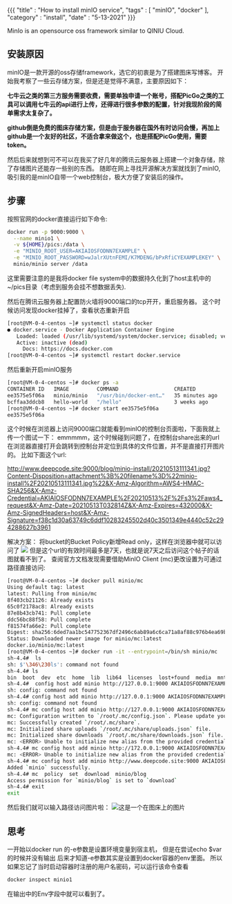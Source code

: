 {{{
    "title"    : "How to install minIO service",
    "tags"     : [ "minIO", "docker" ],
    "category" : "install",
    "date"     : "5-13-2021"
}}}

MinIo is an opensource oss framework similar to QINIU Cloud.

## 安装原因

minIO是一款开源的oss存储framework，选它的初衷是为了搭建图床写博客。
开始我考察了一些云存储方案，但是还是觉得不满意，主要原因如下：

**七牛云之类的第三方服务需要收费，需要单独申请一个账号，搭配PicGo之类的工具可以调用七牛云的api进行上传，还得进行很多参数的配置，针对我现阶段的简单需求太复杂了。**

**github倒是免费的图床存储方案，但是由于服务器在国外有时访问会慢，再加上github是一个友好的社区，不适合拿来做这个，也是搭配PicGo使用，需要token。**

然后后来就想到可不可以在我买了好几年的腾讯云服务器上搭建一个对象存储，除了存储图片还能存一些别的东西。
随即在网上寻找开源解决方案就找到了minIO,吸引我的是minIO自带一个web控制台，极大方便了安装后的操作。

## 步骤

按照官网的docker直接运行如下命令:
```bash
docker run -p 9000:9000 \
  --name minio1 \
  -v ${HOME}/pics:/data \
  -e "MINIO_ROOT_USER=AKIAIOSFODNN7EXAMPLE" \
  -e "MINIO_ROOT_PASSWORD=wJalrXUtnFEMI/K7MDENG/bPxRfiCYEXAMPLEKEY" \
  minio/minio server /data
```
这里需要注意的是我将docker file system中的数据持久化到了host主机中的~/pics目录（考虑到服务会挂不想数据丢失).

然后在腾讯云服务器上配置防火墙将9000端口的tcp开开，重启服务器。
这个时候访问发现docker挂掉了，查看状态重新开启

```bash
[root@VM-0-4-centos ~]# systemctl status docker
● docker.service - Docker Application Container Engine
   Loaded: loaded (/usr/lib/systemd/system/docker.service; disabled; vendor preset: disabled)
   Active: inactive (dead)
     Docs: https://docs.docker.com
[root@VM-0-4-centos ~]# systemctl restart docker.service
```

然后重新开启minIO服务

```bash
[root@VM-0-4-centos ~]# docker ps -a
CONTAINER ID   IMAGE         COMMAND                  CREATED          STATUS                      PORTS     NAMES
ee3575e5f06a   minio/minio   "/usr/bin/docker-ent…"   35 minutes ago   Exited (0) 10 minutes ago             minio1
bcffaa3ddcb8   hello-world   "/hello"                 3 weeks ago      Exited (0) 3 weeks ago                serene_elgamal
[root@VM-0-4-centos ~]# docker start ee3575e5f06a
ee3575e5f06a
```

这个时候在浏览器上访问9000端口就能看到minIO的控制台页面啦，下面我就上传一个图试一下：
emmmmm，这个时候碰到问题了，在控制台share出来的url在浏览器直接打开会跳转到控制台并定位到具体的文件位置，并不是直接打开图片的。
比如下面这个url:

http://www.deepcode.site:9000/blog/minio-install/20210513111341.jpg?Content-Disposition=attachment%3B%20filename%3D%22minio-install%2F20210513111341.jpg%22&X-Amz-Algorithm=AWS4-HMAC-SHA256&X-Amz-Credential=AKIAIOSFODNN7EXAMPLE%2F20210513%2F%2Fs3%2Faws4_request&X-Amz-Date=20210513T032814Z&X-Amz-Expires=432000&X-Amz-SignedHeaders=host&X-Amz-Signature=f38c1d30a63749c6ddf10283245502d40c3501349e4440c52c294288627b3961

解决方案：
将bucket的Bucket Policy新增Read only，这样在浏览器中就可以访问了
![](http://www.deepcode.site:9000/blog/minio-install/20210513111341.jpg?Content-Disposition=attachment;%20filename=%22minio-install/20210513111341.jpg%22&X-Amz-Algorithm=AWS4-HMAC-SHA256&X-Amz-Credential=AKIAIOSFODNN7EXAMPLE/20210513//s3/aws4_request&X-Amz-Date=20210513T032814Z&X-Amz-Expires=432000&X-Amz-SignedHeaders=host&X-Amz-Signature=f38c1d30a63749c6ddf10283245502d40c3501349e4440c52c294288627b3961)
但是这个url的有效时间最多是7天，也就是说7天之后访问这个帖子的话图就看不到了。
查阅官方文档发现需要借助MinIO Client (mc)更改设置为可通过路径直接访问:

```bash
[root@VM-0-4-centos ~]# docker pull minio/mc
Using default tag: latest
latest: Pulling from minio/mc
8f403cb21126: Already exists
65c0f2178ac8: Already exists
87e8b43cb741: Pull complete
ddc56bc88f58: Pull complete
f81574fa66e2: Pull complete
Digest: sha256:6ded7aa1bc547752367df2496c6ab89a6c6ca71a8af88c976b4ea69b33054856
Status: Downloaded newer image for minio/mc:latest
docker.io/minio/mc:latest
[root@VM-0-4-centos ~]# docker run -it --entrypoint=/bin/sh minio/mc
sh-4.4#  ls
sh: $'\346\230ls': command not found
sh-4.4# ls
bin  boot  dev	etc  home  lib	lib64  licenses  lost+found  media  mnt  opt  proc  root  run  sbin  srv  sys  tmp  usr  var
sh-4.4#  config host add minio http://127.0.0.1:9000 AKIAIOSFODNN7EXAMPLE wJalrXUtnFEMI/K7MDENG/bPxRfiCYEXAMPLEKEY
sh: config: command not found
sh-4.4# config host add minio http://127.0.0.1:9000 AKIAIOSFODNN7EXAMPLE wJalrXUtnFEMI/K7MDENG/bPxRfiCYEXAMPLEKEY
sh: config: command not found
sh-4.4# mc config host add minio http://127.0.0.1:9000 AKIAIOSFODNN7EXAMPLE wJalrXUtnFEMI/K7MDENG/bPxRfiCYEXAMPLEKEY
mc: Configuration written to `/root/.mc/config.json`. Please update your access credentials.
mc: Successfully created `/root/.mc/share`.
mc: Initialized share uploads `/root/.mc/share/uploads.json` file.
mc: Initialized share downloads `/root/.mc/share/downloads.json` file.
mc: <ERROR> Unable to initialize new alias from the provided credentials. Get "http://127.0.0.1:9000/probe-bucket-sign-wlge4jyhp5sv/?location=": dial tcp 127.0.0.1:9000: connect: connection refused.
sh-4.4# mc config host add minio http://172.0.0.1:9000 AKIAIOSFODNN7EXAMPLE wJalrXUtnFEMI/K7MDENG/bPxRfiCYEXAMPLEKEY
mc: <ERROR> Unable to initialize new alias from the provided credentials. Get "http://172.0.0.1:9000/probe-bucket-sign-15q214j1zj6q/?location=": dial tcp 172.0.0.1:9000: i/o timeout.
sh-4.4# mc config host add minio http://www.deepcode.site:9000 AKIAIOSFODNN7EXAMPLE wJalrXUtnFEMI/K7MDENG/bPxRfiCYEXAMPLEKEY
Added `minio` successfully.
sh-4.4# mc  policy  set  download  minio/blog
Access permission for `minio/blog` is set to `download`
sh-4.4# exit
exit
```

然后我们就可以输入路径访问图片啦：
![这是一个在图床上的图片](http://www.deepcode.site:9000/blog/minio-install/20210513111341.jpg)

## 思考
一开始以docker run 的-e参数是设置环境变量到宿主机，
但是在尝试echo $var的时候并没有输出
后来才知道-e参数其实是设置到docker容器的env里面。
所以如果忘记了当时启动容器时注册的用户名密码，可以运行该命令查看
```bash
docker inspect minio1
```
在输出中的Env字段中就可以看到了。

